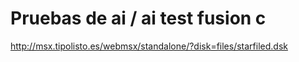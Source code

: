 # Pruebas de ai / ai test fusion c

http://msx.tipolisto.es/webmsx/standalone/?disk=files/starfiled.dsk
